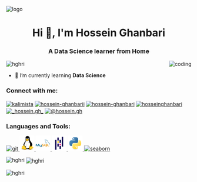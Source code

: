 ![logo](https://github.com/hghri/hossein_Ghanbari/blob/main/Untitled%20design%20(1).png)
<h1 align="center">Hi 👋, I'm Hossein Ghanbari</h1>
<h3 align="center">A Data Science learner from Home</h3>
<img align="right" alt="coding" widtg="400" src="https://media.blueskyhq.io/notion/fire_data-0-life-of-a-data-scientist-at-blue-sky.gif">
<p align="left"> <img src="https://komarev.com/ghpvc/?username=hghri&label=Profile%20views&color=0e75b6&style=flat" alt="hghri" /> </p>

- 🌱 I’m currently learning **Data Science**

<h3 align="left">Connect with me:</h3>
<p align="left">
<a href="https://twitter.com/kalimista" target="blank"><img align="center" src="https://raw.githubusercontent.com/rahuldkjain/github-profile-readme-generator/master/src/images/icons/Social/twitter.svg" alt="kalimista" height="30" width="40" /></a>
<a href="https://linkedin.com/in/hossein-ghanbarii" target="blank"><img align="center" src="https://raw.githubusercontent.com/rahuldkjain/github-profile-readme-generator/master/src/images/icons/Social/linked-in-alt.svg" alt="hossein-ghanbarii" height="30" width="40" /></a>
<a href="https://stackoverflow.com/users/hossein-ghanbari" target="blank"><img align="center" src="https://raw.githubusercontent.com/rahuldkjain/github-profile-readme-generator/master/src/images/icons/Social/stack-overflow.svg" alt="hossein-ghanbari" height="30" width="40" /></a>
<a href="https://kaggle.com/hosseinghanbari" target="blank"><img align="center" src="https://raw.githubusercontent.com/rahuldkjain/github-profile-readme-generator/master/src/images/icons/Social/kaggle.svg" alt="hosseinghanbari" height="30" width="40" /></a>
<a href="https://instagram.com/_hossein.gh_" target="blank"><img align="center" src="https://raw.githubusercontent.com/rahuldkjain/github-profile-readme-generator/master/src/images/icons/Social/instagram.svg" alt="_hossein.gh_" height="30" width="40" /></a>
<a href="https://medium.com/@hossein.gh" target="blank"><img align="center" src="https://raw.githubusercontent.com/rahuldkjain/github-profile-readme-generator/master/src/images/icons/Social/medium.svg" alt="@hossein.gh" height="30" width="40" /></a>
</p>

<h3 align="left">Languages and Tools:</h3>
<p align="left"> <a href="https://git-scm.com/" target="_blank" rel="noreferrer"> <img src="https://www.vectorlogo.zone/logos/git-scm/git-scm-icon.svg" alt="git" width="40" height="40"/> </a> <a href="https://www.linux.org/" target="_blank" rel="noreferrer"> <img src="https://raw.githubusercontent.com/devicons/devicon/master/icons/linux/linux-original.svg" alt="linux" width="40" height="40"/> </a> <a href="https://www.mysql.com/" target="_blank" rel="noreferrer"> <img src="https://raw.githubusercontent.com/devicons/devicon/master/icons/mysql/mysql-original-wordmark.svg" alt="mysql" width="40" height="40"/> </a> <a href="https://pandas.pydata.org/" target="_blank" rel="noreferrer"> <img src="https://raw.githubusercontent.com/devicons/devicon/2ae2a900d2f041da66e950e4d48052658d850630/icons/pandas/pandas-original.svg" alt="pandas" width="40" height="40"/> </a> <a href="https://www.python.org" target="_blank" rel="noreferrer"> <img src="https://raw.githubusercontent.com/devicons/devicon/master/icons/python/python-original.svg" alt="python" width="40" height="40"/> </a> <a href="https://seaborn.pydata.org/" target="_blank" rel="noreferrer"> <img src="https://seaborn.pydata.org/_images/logo-mark-lightbg.svg" alt="seaborn" width="40" height="40"/> </a> </p>

<p><img align="left" src="https://github-readme-stats.vercel.app/api/top-langs?username=hghri&show_icons=true&locale=en&layout=compact" alt="hghri" /></p>

<p>&nbsp;<img align="center" src="https://github-readme-stats.vercel.app/api?username=hghri&show_icons=true&locale=en" alt="hghri" /></p>

<p><img align="center" src="https://github-readme-streak-stats.herokuapp.com/?user=hghri&" alt="hghri" /></p>
